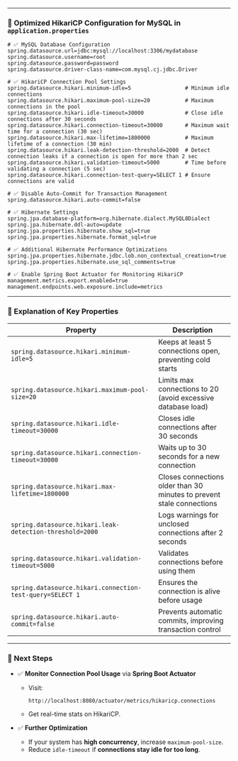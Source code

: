 
---

### **🚀 Optimized HikariCP Configuration for MySQL in `application.properties`**
```properties
# ✅ MySQL Database Configuration
spring.datasource.url=jdbc:mysql://localhost:3306/mydatabase
spring.datasource.username=root
spring.datasource.password=password
spring.datasource.driver-class-name=com.mysql.cj.jdbc.Driver

# ✅ HikariCP Connection Pool Settings
spring.datasource.hikari.minimum-idle=5                 # Minimum idle connections
spring.datasource.hikari.maximum-pool-size=20           # Maximum connections in the pool
spring.datasource.hikari.idle-timeout=30000             # Close idle connections after 30 seconds
spring.datasource.hikari.connection-timeout=30000       # Maximum wait time for a connection (30 sec)
spring.datasource.hikari.max-lifetime=1800000           # Maximum lifetime of a connection (30 min)
spring.datasource.hikari.leak-detection-threshold=2000  # Detect connection leaks if a connection is open for more than 2 sec
spring.datasource.hikari.validation-timeout=5000        # Time before validating a connection (5 sec)
spring.datasource.hikari.connection-test-query=SELECT 1 # Ensure connections are valid

# ✅ Disable Auto-Commit for Transaction Management
spring.datasource.hikari.auto-commit=false

# ✅ Hibernate Settings
spring.jpa.database-platform=org.hibernate.dialect.MySQL8Dialect
spring.jpa.hibernate.ddl-auto=update
spring.jpa.properties.hibernate.show_sql=true
spring.jpa.properties.hibernate.format_sql=true

# ✅ Additional Hibernate Performance Optimizations
spring.jpa.properties.hibernate.jdbc.lob.non_contextual_creation=true
spring.jpa.properties.hibernate.use_sql_comments=true

# ✅ Enable Spring Boot Actuator for Monitoring HikariCP
management.metrics.export.enabled=true
management.endpoints.web.exposure.include=metrics
```

---

### **📌 Explanation of Key Properties**
| **Property** | **Description** |
|-------------|---------------|
| `spring.datasource.hikari.minimum-idle=5` | Keeps at least 5 connections open, preventing cold starts |
| `spring.datasource.hikari.maximum-pool-size=20` | Limits max connections to 20 (avoid excessive database load) |
| `spring.datasource.hikari.idle-timeout=30000` | Closes idle connections after 30 seconds |
| `spring.datasource.hikari.connection-timeout=30000` | Waits up to 30 seconds for a new connection |
| `spring.datasource.hikari.max-lifetime=1800000` | Closes connections older than 30 minutes to prevent stale connections |
| `spring.datasource.hikari.leak-detection-threshold=2000` | Logs warnings for unclosed connections after 2 seconds |
| `spring.datasource.hikari.validation-timeout=5000` | Validates connections before using them |
| `spring.datasource.hikari.connection-test-query=SELECT 1` | Ensures the connection is alive before usage |
| `spring.datasource.hikari.auto-commit=false` | Prevents automatic commits, improving transaction control |

---

### **🚀 Next Steps**
- ✅ **Monitor Connection Pool Usage** via **Spring Boot Actuator**
  - Visit:  
    ```
    http://localhost:8080/actuator/metrics/hikaricp.connections
    ```
  - Get real-time stats on HikariCP.

- ✅ **Further Optimization**
  - If your system has **high concurrency**, increase `maximum-pool-size`.
  - Reduce `idle-timeout` if **connections stay idle for too long**.

